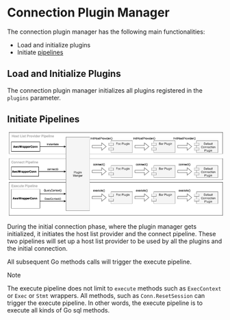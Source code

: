 # Connection Plugin Manager

The connection plugin manager has the following main functionalities:

- Load and initialize plugins
- Initiate [pipelines](./Pipelines.md)

## Load and Initialize Plugins

The connection plugin manager initializes all plugins registered in the `plugins` parameter.

## Initiate Pipelines

<div style="center"><img src="../images/initiate_pipelines.png" alt="diagram for the plugin service design"/></div>

During the initial connection phase, where the plugin manager gets initialized, it initiates the host list provider and the connect pipeline. These two pipelines will set up a host list provider to be used by all the plugins and the initial connection.

All subsequent Go methods calls will trigger the execute pipeline.

> [!NOTE]
> The execute pipeline does not limit to `execute` methods such as `ExecContext` or `Exec` or `Stmt` wrappers. All methods, such as `Conn.ResetSession` can trigger the execute pipeline. In other words, the execute pipeline is to execute all kinds of Go sql methods.
